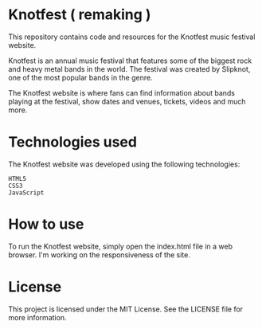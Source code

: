 <h1>Knotfest   ( remaking )</h1>

This repository contains code and resources for the Knotfest music festival website.

Knotfest is an annual music festival that features some of the biggest rock and heavy metal bands in the world. The festival was created by Slipknot, one of the most popular bands in the genre.

The Knotfest website is where fans can find information about bands playing at the festival, show dates and venues, tickets, videos and much more.

<h1>Technologies used</h1>

The Knotfest website was developed using the following technologies:

    HTML5
    CSS3
    JavaScript
    

<h1>How to use</h1>

To run the Knotfest website, simply open the index.html file in a web browser.
I'm working on the responsiveness of the site.
<h1>License</h1>

This project is licensed under the MIT License. See the LICENSE file for more information.
